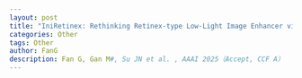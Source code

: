 ```yaml
---
layout: post
title: "IniRetinex: Rethinking Retinex-type Low-Light Image Enhancer via Initialization Perspective"
categories: Other
tags: Other
author: FanG
description: Fan G, Gan M#, Su JN et al. , AAAI 2025（Accept, CCF A）
---
```

